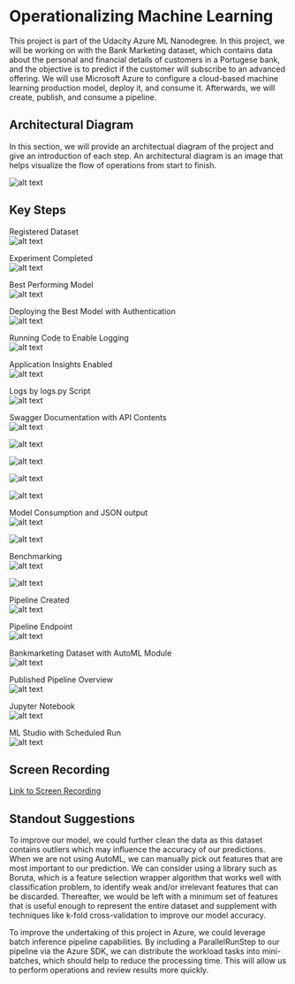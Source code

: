 # Operationalizing Machine Learning

This project is part of the Udacity Azure ML Nanodegree. In this project, we will be working on with the Bank Marketing dataset, which contains data about the personal and financial details of customers in a Portugese bank, and the objective is to predict if the customer will subscribe to an advanced offering. We will use Microsoft Azure to configure a cloud-based machine learning production model, deploy it, and consume it. Afterwards, we will create, publish, and consume a pipeline.

## Architectural Diagram
In this section, we will provide an architectual diagram of the project and give an introduction of each step. An architectural diagram is an image that helps visualize the flow of operations from start to finish.

![alt text](https://github.com/riokorb/nd00333_AZMLND_C2/blob/master/ArchitecturalDiagram.png?raw=true)

## Key Steps
Registered Dataset\
![alt text](https://github.com/riokorb/nd00333_AZMLND_C2/blob/master/img01.PNG?raw=true)

Experiment Completed\
![alt text](https://github.com/riokorb/nd00333_AZMLND_C2/blob/master/img02.PNG?raw=true)

Best Performing Model\
![alt text](https://github.com/riokorb/nd00333_AZMLND_C2/blob/master/img03.PNG?raw=true)

Deploying the Best Model with Authentication\
![alt text](https://github.com/riokorb/nd00333_AZMLND_C2/blob/master/applicationinsightdisabled.PNG?raw=true)

Running Code to Enable Logging\
![alt text](https://github.com/riokorb/nd00333_AZMLND_C2/blob/master/applicationinsightenabled.PNG?raw=true)

Application Insights Enabled\
![alt text](https://github.com/riokorb/nd00333_AZMLND_C2/blob/master/img04.PNG?raw=true)

Logs by logs.py Script\
![alt text](https://github.com/riokorb/nd00333_AZMLND_C2/blob/master/img05.PNG?raw=true)

Swagger Documentation with API Contents\
![alt text](https://github.com/riokorb/nd00333_AZMLND_C2/blob/master/img06%20-%20swagger.PNG?raw=true)

![alt text](https://github.com/riokorb/nd00333_AZMLND_C2/blob/master/img07%20-%20swagger.PNG?raw=true)

![alt text](https://github.com/riokorb/nd00333_AZMLND_C2/blob/master/img08%20-%20swagger.PNG?raw=true)

![alt text](https://github.com/riokorb/nd00333_AZMLND_C2/blob/master/img09%20-%20swagger.PNG?raw=true)

![alt text](https://github.com/riokorb/nd00333_AZMLND_C2/blob/master/img10%20-%20swagger.PNG?raw=true)

Model Consumption and JSON output\
![alt text](https://github.com/riokorb/nd00333_AZMLND_C2/blob/master/img11.PNG?raw=true)

![alt text](https://github.com/riokorb/nd00333_AZMLND_C2/blob/master/endpoint-json-output.PNG?raw=true)

Benchmarking\
![alt text](https://github.com/riokorb/nd00333_AZMLND_C2/blob/master/benchmark1.PNG?raw=true)

![alt text](https://github.com/riokorb/nd00333_AZMLND_C2/blob/master/benchmark2.PNG?raw=true)

Pipeline Created\
![alt text](https://github.com/riokorb/nd00333_AZMLND_C2/blob/master/img12%20-%20pipeline.PNG?raw=true)

Pipeline Endpoint\
![alt text](https://github.com/riokorb/nd00333_AZMLND_C2/blob/master/img13%20-%20endpoint.PNG?raw=true)

Bankmarketing Dataset with AutoML Module\
![alt text](https://github.com/riokorb/nd00333_AZMLND_C2/blob/master/img14%20-%20datasetwithautomlmodule.PNG?raw=true)

Published Pipeline Overview\
![alt text](https://github.com/riokorb/nd00333_AZMLND_C2/blob/master/img14%20-%20publishedpipeline.PNG?raw=true)

Jupyter Notebook\
![alt text](https://github.com/riokorb/nd00333_AZMLND_C2/blob/master/img15.PNG?raw=true)

ML Studio with Scheduled Run\
![alt text](https://github.com/riokorb/nd00333_AZMLND_C2/blob/master/img16.PNG?raw=true)


## Screen Recording
[Link to Screen Recording](https://drive.google.com/file/d/15Kepc-ELspkkJMJs-RpHteE58_3UWuiX/view?usp=sharing)

## Standout Suggestions
To improve our model, we could further clean the data as this dataset contains outliers which may influence the accuracy of our predictions. When we are not using AutoML, we can manually pick out features that are most important to our prediction. We can consider using a library such as Boruta, which is a feature selection wrapper algorithm that works well with classification problem, to identify weak and/or irrelevant features that can be discarded. Thereafter, we would be left with a minimum set of features that is useful enough to represent the entire dataset and supplement with techniques like k-fold cross-validation to improve our model accuracy.

To improve the undertaking of this project in Azure, we could leverage batch inference pipeline capabilities. By including a ParallelRunStep to our pipeline via the Azure SDK, we can distribute the workload tasks into mini-batches, which should help to reduce the processing time. This will allow us to perform operations and review results more quickly.
